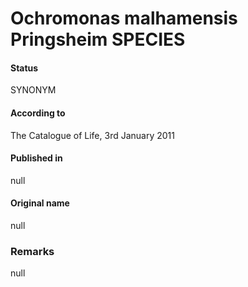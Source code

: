 Ochromonas malhamensis Pringsheim SPECIES
=======

#### Status
SYNONYM

#### According to
The Catalogue of Life, 3rd January 2011

#### Published in
null

#### Original name
null

### Remarks
null